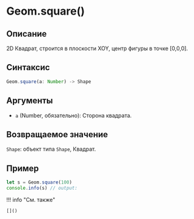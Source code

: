# Geom.square()

## Описание
2D Квадрат, строится в плоскости XOY, центр фигуры в точке [0,0,0].

## Синтаксис
```javascript
Geom.square(a: Number) -> Shape
```

## Аргументы
- `a` (Number, обязательно): Сторона квадрата.

## Возвращаемое значение
`Shape`: объект типа `Shape`, Квадрат.

## Пример
```javascript linenums="1"
let s = Geom.square(100)
console.info(s) // output:
```

!!! info "См. также"

    []()

